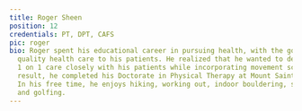```yaml
---
title: Roger Sheen
position: 12
credentials: PT, DPT, CAFS
pic: roger
bio: Roger spent his educational career in pursuing health, with the goal to bring
  quality health care to his patients. He realized that he wanted to devote quality
  1 on 1 care closely with his patients while incorporating movement science. As a
  result, he completed his Doctorate in Physical Therapy at Mount Saint Mary’s University.
  In his free time, he enjoys hiking, working out, indoor bouldering, snowboarding,
  and golfing.
---
```

